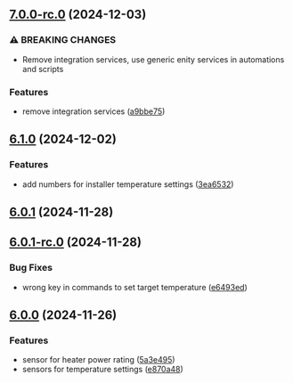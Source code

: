 ## [7.0.0-rc.0](https://github.com/bj00rn/ha-saleryd-ftx/compare/v6.1.0...v7.0.0-rc.0) (2024-12-03)


### ⚠ BREAKING CHANGES

* Remove integration services, use generic enity services in automations and scripts

### Features

* remove integration services ([a9bbe75](https://github.com/bj00rn/ha-saleryd-ftx/commit/a9bbe755be8887cf920ef4755498bde03cba36b3))

## [6.1.0](https://github.com/bj00rn/ha-saleryd-ftx/compare/v6.0.1...v6.1.0) (2024-12-02)


### Features

* add numbers for installer temperature settings ([3ea6532](https://github.com/bj00rn/ha-saleryd-ftx/commit/3ea65329114b90d409183ba2c7b147fe23f20ffa))

## [6.0.1](https://github.com/bj00rn/ha-saleryd-ftx/compare/v6.0.1-rc.0...v6.0.1) (2024-11-28)

## [6.0.1-rc.0](https://github.com/bj00rn/ha-saleryd-ftx/compare/v6.0.0...v6.0.1-rc.0) (2024-11-28)


### Bug Fixes

* wrong key in commands to set target temperature ([e6493ed](https://github.com/bj00rn/ha-saleryd-ftx/commit/e6493edf72c96b8953930e92be52e372ec3aa6b2))

## [6.0.0](https://github.com/bj00rn/ha-saleryd-ftx/compare/v5.1.1-rc.1...v6.0.0) (2024-11-26)


### Features

* sensor for heater power rating ([5a3e495](https://github.com/bj00rn/ha-saleryd-ftx/commit/5a3e495932db359516fcacd1e3dfccebe7fc1280))
* sensors for temperature settings ([e870a48](https://github.com/bj00rn/ha-saleryd-ftx/commit/e870a488314033bf7e7de0c81376695a85656f9b))

